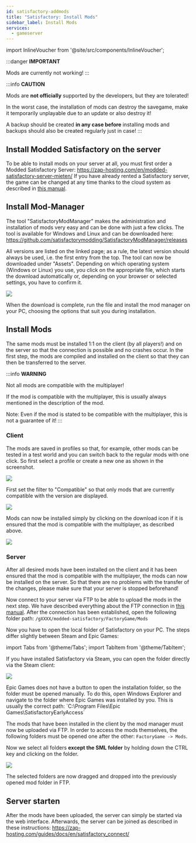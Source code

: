 ```yaml
---
id: satisfactory-addmods
title: "Satisfactory: Install Mods"
sidebar_label: Install Mods
services:
  - gameserver
---
```


import InlineVoucher from '@site/src/components/InlineVoucher';

:::danger
**IMPORTANT**

Mods are currently not working!
:::

:::info
**CAUTION**

Mods are **not officially** supported by the developers, but they are tolerated!

In the worst case, the installation of mods can destroy the savegame, make it temporarily unplayable due to an update or also destroy it!

A backup should be created **in any case before** installing mods and backups should also be created regularly just in case!
:::

<InlineVoucher />

## Install Modded Satisfactory on the server

To be able to install mods on your server at all, you must first order a Modded Satisfactory Server: https://zap-hosting.com/en/modded-satisfactory-server-mieten/
If you have already rented a Satisfactory server, the game can be changed at any time thanks to the cloud system as described in [this manual](gameserver-gameswitch.md).

## Install Mod-Manager

The tool "SatisfactoryModManager" makes the administration and installation of mods very easy and can be done with just a few clicks.
The tool is available for Windows and Linux and can be downloaded here: https://github.com/satisfactorymodding/SatisfactoryModManager/releases

All versions are listed on the linked page; as a rule, the latest version should always be used, i.e. the first entry from the top.
The tool can now be downloaded under "Assets". Depending on which operating system (Windows or Linux) you use, you click on the appropriate file, which starts the download automatically or, depending on your browser or selected settings, you have to confirm it.

![](https://screensaver01.zap-hosting.com/index.php/s/e7q5qCBP7D4ZL5g/preview)

When the download is complete, run the file and install the mod manager on your PC, choosing the options that suit you during installation.

## Install Mods

The same mods must be installed 1:1 on the client (by all players!) and on the server so that the connection is possible and no crashes occur.
In the first step, the mods are compiled and installed on the client so that they can then be transferred to the server.

:::info
**WARNING**

Not all mods are compatible with the multiplayer!

If the mod is compatible with the multiplayer, this is usually always mentioned in the description of the mod.

Note: Even if the mod is stated to be compatible with the multiplayer, this is not a guarantee of it!
:::

### Client

The mods are saved in profiles so that, for example, other mods can be tested in a test world and you can switch back to the regular mods with one click.
So first select a profile or create a new one as shown in the screenshot.

![](https://screensaver01.zap-hosting.com/index.php/s/EMFsKnrsowZAxJE/preview)

First set the filter to "Compatible" so that only mods that are currently compatible with the version are displayed.

![](https://screensaver01.zap-hosting.com/index.php/s/jg82aG3ketFxesD/preview)

Mods can now be installed simply by clicking on the download icon if it is ensured that the mod is compatible with the multiplayer, as described above.

![](https://screensaver01.zap-hosting.com/index.php/s/CH2pBzS8iXxEpRz/preview)

### Server

After all desired mods have been installed on the client and it has been ensured that the mod is compatible with the multiplayer, the mods can now be installed on the server. 
So that there are no problems with the transfer of the changes, please make sure that your server is stopped beforehand!

Now connect to your server via FTP to be able to upload the mods in the next step.
We have described everything about the FTP connection in [this manual](gameserver-ftpaccess.md).
After the connection has been established, open the following folder path: `/gXXXX/modded-satisfactory/FactoryGame/Mods`

Now you have to open the local folder of Satisfactory on your PC.
The steps differ slightly between Steam and Epic Games:

import Tabs from '@theme/Tabs';
import TabItem from '@theme/TabItem';

<Tabs>

<TabItem value="Steam" label="Steam" default>
If you have installed Satisfactory via Steam, you can open the folder directly via the Steam client:

![](https://screensaver01.zap-hosting.com/index.php/s/ryEKHqEQFDBkkME/preview)

</TabItem>
<TabItem value="Epic Games" label="Epic Games">
Epic Games does not have a button to open the installation folder, so the folder must be opened manually.
To do this, open Windows Explorer and navigate to the folder where Epic Games was installed by you.
This is usually the correct path: `C:\Program Files\Epic Games\SatisfactoryEarlyAccess`

</TabItem>
</Tabs>

The mods that have been installed in the client by the mod manager must now be uploaded via FTP.
In order to access the mods themselves, the following folders must be opened one after the other: `FactoryGame -> Mods`.

Now we select all folders **except the SML folder** by holding down the CTRL key and clicking on the folder.

![](https://screensaver01.zap-hosting.com/index.php/s/jCNjLHiF3JRgB24/preview)

The selected folders are now dragged and dropped into the previously opened mod folder in FTP. 

## Server starten

After the mods have been uploaded, the server can simply be started via the web interface.
Afterwards, the server can be joined as described in these instructions: https://zap-hosting.com/guides/docs/en/satisfactory_connect/
